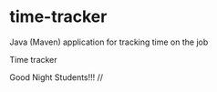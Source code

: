 # time-tracker
Java (Maven) application for tracking time on the job

Time tracker

Good Night Students!!!
//

